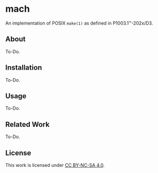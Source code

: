 # mach

An implementation of POSIX `make(1)` as defined in P1003.1™-202x/D3.

## About

To-Do.

## Installation

To-Do.

## Usage

To-Do.

## Related Work

To-Do.

## License

This work is licensed under [CC BY-NC-SA 4.0][cc license].

[cc license]: http://creativecommons.org/licenses/by-nc-sa/4.0
